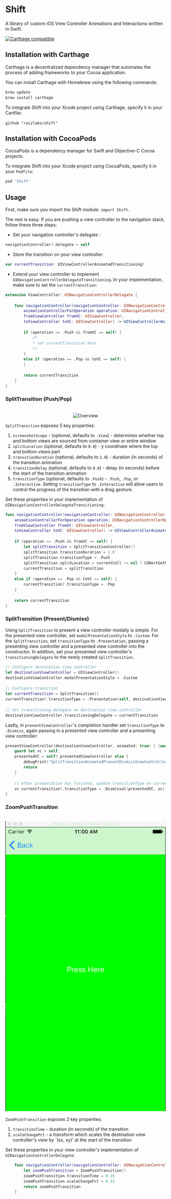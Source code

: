 # Shift
A library of custom iOS View Controller Animations and Interactions written in Swift.

[![Carthage compatible](https://img.shields.io/badge/Carthage-compatible-4BC51D.svg?style=flat)](https://github.com/raizlabs/shift)

## Installation with Carthage

Carthage is a decentralized dependency manager that automates the process of adding frameworks to your Cocoa application.

You can install Carthage with Homebrew using the following commands:

```sh
brew update
brew install carthage
```

To integrate Shift into your Xcode project using Carthage, specify it in your Cartfile:

`github "raizlabs/shift"`

## Installation with CocoaPods

CocoaPods is a dependency manager for Swift and Objective-C Cocoa projects.

To integrate Shift into your Xcode project using CocoaPods, specify it in your `Podfile`:

```ruby
pod 'Shift'
```

## Usage

First, make sure you import the Shift module: `import Shift`.

The rest is easy. If you are pushing a view controller to the navigation stack, follow these three steps:

- Set your navigation controller's delegate :

```swift
navigationController?.delegate = self
```
- Store the transition on your view controller:

```swift
var currentTransition: UIViewControllerAnimatedTransitioning?
``` 

- Extend your view controller to implement `UINavigationControllerDelegateTransitioning`. In your implementation, make sure to set the `currentTransition`:

```swift
extension ViewController: UINavigationControllerDelegate {

    func navigationController(navigationController: UINavigationController,
        animationControllerForOperation operation: UINavigationControllerOperation,
        fromViewController fromVC: UIViewController,
        toViewController toVC: UIViewController) -> UIViewControllerAnimatedTransitioning? {

        if (operation == .Push && fromVC == self) {
			/*
			* set currentTransition here
        	*/
        }
        else if (operation == .Pop && toVC == self) {
        }

        return currentTransition
    }
}

```

### SplitTransition (Push/Pop)

<p align="center" >
<br/>
<img src="https://raw.github.com/raizlabs/shift/master/SplitTransition.gif" alt="Overview" />
<br/>
</p>

`SplitTransition` exposes 5 key properties: 

1. `screenshotScope` - (optional, defaults to `.View`) - determines whether top and bottom views are sourced from container view or entire window
2. `splitLocation` (optional, defaults to `0.0`) - y coordinate where the top and bottom views part
3. `transitionDuration` (optional, defaults to `1.0`) - duration (in seconds) of the transition animation 
4. `transitionDelay` (optional, defaults to `0.0`) - delay (in seconds) before the start of the transition animation
5. `transitionType` (optional, defaults to `.Push`) - `.Push`, `.Pop`, or `.Interactive`. Setting `transitionType` to `.Interactive` will allow users to control the progress of the transition with a drag gesture.

Set these properties in your implementation of	`UINavigationControllerDelegateTransitioning`:

```swift
func navigationController(navigationController: UINavigationController,
    animationControllerForOperation operation: UINavigationControllerOperation,
    fromViewController fromVC: UIViewController,
    toViewController toVC: UIViewController) -> UIViewControllerAnimatedTransitioning? {

    if (operation == .Push && fromVC == self) {
        let splitTransition = SplitTransitionController()
        splitTransition.transitionDuration = 2.0
        splitTransition.transitionType = .Push
        splitTransition.splitLocation = currentCell != nil ? CGRectGetMidY(currentCell!.frame) : CGRectGetMidY(view.frame)
        currentTransition = splitTransition
    }
    else if (operation == .Pop && toVC == self) {
        currentTransition?.transitionType = .Pop
    }

    return currentTransition
}
```

### SplitTransition (Present/Dismiss)

Using `SplitTransition` to present a view controller modally is simple. For the presented view controller, set `modalPresentationStyle` to `.Custom`. For the `SplitTransition`, set `transitionType` to `.Presentation`, passing a presenting view controller and a presented view controller into the constructor. In addition, set your presented view controller's `transitioningDelegate` to the newly created `SplitTransition`.

```swift
// Configure destination view controller
let destinationViewController = UIViewController()
destinationViewController.modalPresentationStyle = .Custom

// Configure transition
let currentTransition = SplitTransition()
currentTransition?.transitionType = .Presentation(self, destinationViewController)

// Set transitioning delegate on destination view controller
destinationViewController.transitioningDelegate = currentTransition
```

Lastly, in `presentViewController`'s completion handler set `transitionType` to `.Dismiss`, again passing in a presented view controller and a presenting view controller:

```swift
presentViewController(destinationViewController, animated: true) { [weak self] () -> Void in
    guard let vc = self,
    presentedVC = self?.presentedViewController else {
        debugPrint("SplitTransitionAnimatedPresentDismissViewControllerViewController has been deallocated")
        return
    }
    
    // After presentation has finished, update transitionType on currentTransition
    vc.currentTransition?.transitionType = .Dismissal(presentedVC, vc)
}
```

### ZoomPushTransition

<p align="center" >
<br/>
<img src="ZoomPushTransition.gif" alt="Overview" />
<br/>
</p>

`ZoomPushTransition` exposes 2 key properties: 

1. `transitionTime` - duration (in seconds) of the transition
2. `scaleChangePct` - a transform which scales the destination view controller's view by `(sx, sy)' at the start of the transition

Set these properties in your view controller's implementation of	`UINavigationControllerDelegate`:


```swift
    func navigationController(navigationController: UINavigationController, animationControllerForOperation operation: UINavigationControllerOperation, fromViewController fromVC: UIViewController, toViewController toVC: UIViewController) -> UIViewControllerAnimatedTransitioning? {
        let zoomPushTransition = ZoomPushTransition()
        zoomPushTransition.transitionTime = 0.35
        zoomPushTransition.scaleChangePct = 0.33
        return zoomPushTransition
    }
```
